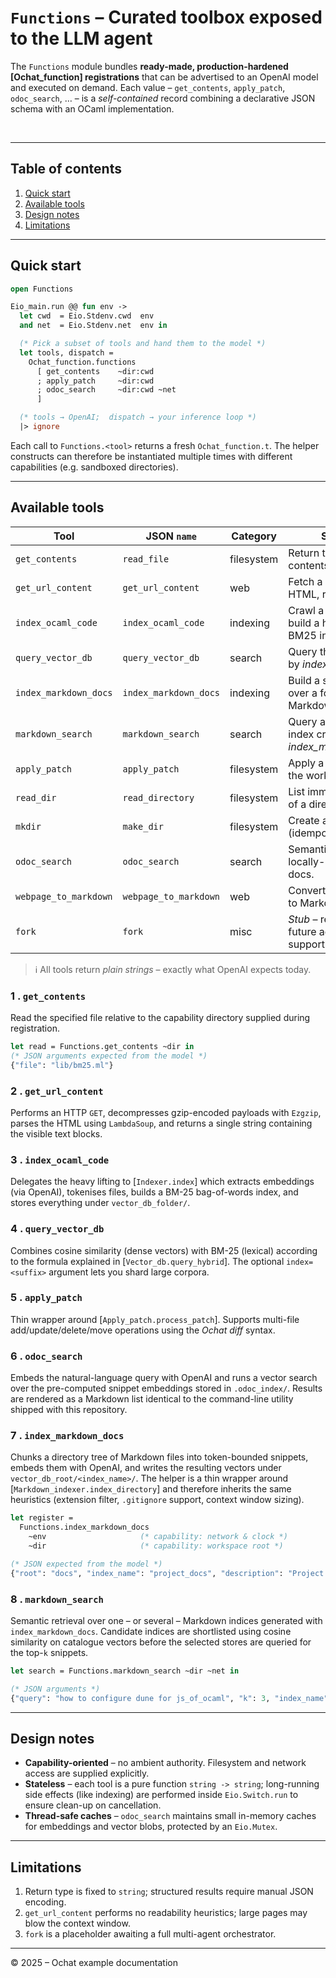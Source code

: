 # `Functions` – Curated toolbox exposed to the LLM agent

The `Functions` module bundles **ready-made, production-hardened
[Ochat_function] registrations** that can be advertised to an OpenAI model and
executed on demand.  Each value – `get_contents`, `apply_patch`,
`odoc_search`, … – is a *self-contained* record combining a declarative JSON
schema with an OCaml implementation.

<br/>

---

## Table of contents

1. [Quick start](#quick-start)
2. [Available tools](#available-tools)
3. [Design notes](#design-notes)
4. [Limitations](#limitations)

---

## Quick start

```ocaml
open Functions

Eio_main.run @@ fun env ->
  let cwd  = Eio.Stdenv.cwd  env
  and net  = Eio.Stdenv.net  env in

  (* Pick a subset of tools and hand them to the model *)
  let tools, dispatch =
    Ochat_function.functions
      [ get_contents    ~dir:cwd
      ; apply_patch     ~dir:cwd
      ; odoc_search     ~dir:cwd ~net
      ]

  (* tools → OpenAI;  dispatch → your inference loop *)
  |> ignore
```

Each call to `Functions.<tool>` returns a fresh `Ochat_function.t`.  The helper
constructs can therefore be instantiated multiple times with different
capabilities (e.g. sandboxed directories).

---

## Available tools

| Tool                               | JSON `name`      | Category    | Synopsis |
|------------------------------------|------------------|-------------|----------|
| `get_contents`                     | `read_file`      | filesystem  | Return the UTF-8 contents of a given file. |
| `get_url_content`                  | `get_url_content`| web         | Fetch a URL, strip HTML, return plain text. |
| `index_ocaml_code`                 | `index_ocaml_code`| indexing   | Crawl a folder and build a hybrid vector + BM25 index. |
| `query_vector_db`                  | `query_vector_db`| search      | Query the index built by *index_ocaml_code*. |
| `index_markdown_docs`              | `index_markdown_docs` | indexing   | Build a semantic index over a folder of Markdown files. |
| `markdown_search`                  | `markdown_search`| search      | Query a Markdown index created with *index_markdown_docs*. |
| `apply_patch`                      | `apply_patch`    | filesystem  | Apply a Ochat diff to the workspace. |
| `read_dir`                         | `read_directory` | filesystem  | List immediate children of a directory. |
| `mkdir`                            | `make_dir`       | filesystem  | Create a sub-directory (idempotent). |
| `odoc_search`                      | `odoc_search`    | search      | Semantic search over locally-indexed OCaml docs. |
| `webpage_to_markdown`              | `webpage_to_markdown` | web   | Convert a remote page to Markdown. |
| `fork`                             | `fork`           | misc        | *Stub* – reserved for future agent-forking support. |

> ℹ️  All tools return *plain strings* – exactly what OpenAI expects today.

### 1 . `get_contents`

Read the specified file relative to the capability directory supplied during
registration.

```ocaml
let read = Functions.get_contents ~dir in
(* JSON arguments expected from the model *)
{"file": "lib/bm25.ml"}
```

### 2 . `get_url_content`

Performs an HTTP `GET`, decompresses gzip-encoded payloads with `Ezgzip`,
parses the HTML using `LambdaSoup`, and returns a single string containing the
visible text blocks.

### 3 . `index_ocaml_code`

Delegates the heavy lifting to [`Indexer.index`] which extracts embeddings
(via OpenAI), tokenises files, builds a BM-25 bag-of-words index, and stores
everything under `vector_db_folder/`.

### 4 . `query_vector_db`

Combines cosine similarity (dense vectors) with BM-25 (lexical) according to
the formula explained in [`Vector_db.query_hybrid`].  The optional
`index=<suffix>` argument lets you shard large corpora.

### 5 . `apply_patch`

Thin wrapper around [`Apply_patch.process_patch`].  Supports multi-file
add/update/delete/move operations using the *Ochat diff* syntax.

### 6 . `odoc_search`

Embeds the natural-language query with OpenAI and runs a vector search over
the pre-computed snippet embeddings stored in `.odoc_index/`.  Results are
rendered as a Markdown list identical to the command-line utility shipped with
this repository.

### 7 . `index_markdown_docs`

Chunks a directory tree of Markdown files into token-bounded snippets, embeds
them with OpenAI, and writes the resulting vectors under
`vector_db_root/<index_name>/`.  The helper is a thin wrapper around
[`Markdown_indexer.index_directory`] and therefore inherits the same
heuristics (extension filter, `.gitignore` support, context window sizing).

```ocaml
let register =
  Functions.index_markdown_docs
    ~env                     (* capability: network & clock *)
    ~dir                     (* capability: workspace root *)

(* JSON expected from the model *)
{"root": "docs", "index_name": "project_docs", "description": "Project documentation"}
```

### 8 . `markdown_search`

Semantic retrieval over one – or several – Markdown indices generated with
`index_markdown_docs`.  Candidate indices are shortlisted using cosine
similarity on catalogue vectors before the selected stores are queried for the
top-`k` snippets.

```ocaml
let search = Functions.markdown_search ~dir ~net in

(* JSON arguments *)
{"query": "how to configure dune for js_of_ocaml", "k": 3, "index_name": "project_docs"}
```

---

## Design notes

* **Capability-oriented** – no ambient authority.  Filesystem and network
  access are supplied explicitly.
* **Stateless** – each tool is a pure function `string -> string`; long-running
  side effects (like indexing) are performed inside `Eio.Switch.run` to ensure
  clean-up on cancellation.
* **Thread-safe caches** – `odoc_search` maintains small in-memory caches for
  embeddings and vector blobs, protected by an `Eio.Mutex`.

---

## Limitations

1. Return type is fixed to `string`; structured results require manual JSON
   encoding.
2. `get_url_content` performs no readability heuristics; large pages may blow
   the context window.
3. `fork` is a placeholder awaiting a full multi-agent orchestrator.

---

© 2025 – Ochat example documentation

